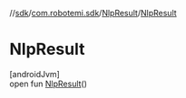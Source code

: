 //[sdk](../../../index.md)/[com.robotemi.sdk](../index.md)/[NlpResult](index.md)/[NlpResult](-nlp-result.md)

# NlpResult

[androidJvm]\
open fun [NlpResult](-nlp-result.md)()
